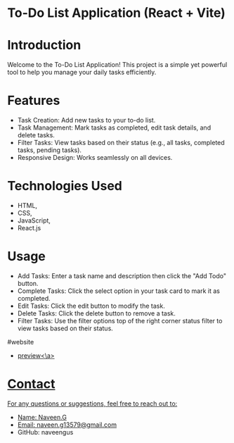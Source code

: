 # To-Do List Application (React + Vite) 

# Introduction
     
   Welcome to the To-Do List Application! This project is a simple yet powerful tool to help you manage your daily tasks efficiently.

# Features 
  - Task Creation: Add new tasks to your to-do list.
  - Task Management: Mark tasks as completed, edit task details, and delete tasks.
  - Filter Tasks: View tasks based on their status (e.g., all tasks, completed tasks, pending tasks).
  - Responsive Design: Works seamlessly on all devices.

# Technologies Used
  - HTML, 
  - CSS, 
  - JavaScript, 
  - React.js

# Usage
  - Add Tasks: Enter a task name and description then click the "Add Todo" button.
  - Complete Tasks: Click the select option in your task card to mark it as completed.
  - Edit Tasks: Click the edit button to modify the task.
  - Delete Tasks: Click the delete button to remove a task.
  - Filter Tasks: Use the filter options top of the right corner status filter to view tasks based on their status.

#website
 - <a href = "https://todo-react-mode.netlify.app/">preview<\a>

# Contact
  For any questions or suggestions, feel free to reach out to:
  - Name: Naveen.G
  - Email: naveen.g13579@gmail.com
  - GitHub: naveengus

